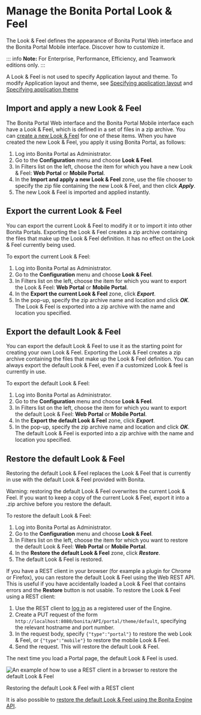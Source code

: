 # Manage the Bonita Portal Look & Feel

The Look & Feel defines the appearance of Bonita Portal Web interface and the Bonita Portal Mobile interface. Discover how to customize it.

::: info
**Note:** For Enterprise, Performance, Efficiency, and Teamwork editions only.
:::

A Look & Feel is not used to specify Application layout and theme. To modify Application layout and theme, see [Specifying application layout](applications.md) and [Specifying application theme](applications.md)

## Import and apply a new Look & Feel

The Bonita Portal Web interface and the Bonita Portal Mobile interface each have a Look & Feel, which is defined in a set of files in a zip archive.
You can [create a new Look & Feel](creating-a-new-look-feel.md) for one of these items. When you have created the new Look & Feel, you apply it using Bonita Portal, as follows:

1. Log into Bonita Portal as Administrator.
2. Go to the **Configuration** menu and choose **Look & Feel**.
3. In Filters list on the left, choose the item for which you have a new Look & Feel: **Web Portal** or **Mobile Portal**.
4. In the **Import and apply a new Look & Feel** zone, use the file chooser to specify the zip file containing the new Look & Feel, and then click **_Apply_**.
5. The new Look & Feel is imported and applied instantly.

## Export the current Look & Feel

You can export the current Look & Feel to modify it or to import it into other Bonita Portals.
Exporting the Look & Feel creates a zip archive containing the files that make up the Look & Feel definition.
It has no effect on the Look & Feel currently being used.

To export the current Look & Feel:

1. Log into Bonita Portal as Administrator.
2. Go to the **Configuration** menu and choose **Look & Feel**.
3. In Filters list on the left, choose the item for which you want to export the Look & Feel: **Web Portal** or **Mobile Portal**.
4. In the **Export the current Look & Feel** zone, click **_Export_**.
5. In the pop-up, specify the zip archive name and location and click **_OK_**. The Look & Feel is exported into a zip archive with the name and location you specified.

## Export the default Look & Feel

You can export the default Look & Feel to use it as the starting point for creating your own Look & Feel. Exporting the Look & Feel creates a zip archive containing the files that make up the Look & Feel definition.
You can always export the default Look & Feel, even if a customized Look & feel is currently in use.

To export the default Look & Feel:

1. Log into Bonita Portal as Administrator.
2. Go to the **Configuration** menu and choose **Look & Feel**.
3. In Filters list on the left, choose the item for which you want to export the default Look & Feel: **Web Portal** or **Mobile Portal**.
4. In the **Export the default Look & Feel** zone, click **_Export_**.
5. In the pop-up, specify the zip archive name and location and click **_OK_**. The default Look & Feel is exported into a zip archive with the name and location you specified.

## Restore the default Look & Feel

Restoring the default Look & Feel replaces the Look & Feel that is currently in use with the default Look & Feel provided with Bonita.

Warning: restoring the default Look & Feel overwrites the current Look & Feel. If you want to keep a copy of the current Look & Feel, export it into a .zip archive before you restore the default.

To restore the default Look & Feel:

1. Log into Bonita Portal as Administrator.
2. Go to the **Configuration** menu and choose **Look & Feel**.
3. In Filters list on the left, choose the item for which you want to restore the default Look & Feel: **Web Portal** or **Mobile Portal**.
4. In the **Restore the default Look & Feel** zone, click **_Restore_**.
5. The default Look & Feel is restored.

If you have a REST client in your browser (for example a plugin for Chrome or Firefox), you can restore the default Look & Feel using the Web REST API.
This is useful if you have accidentally loaded a Look & Feel that contains errors and the **Restore** button is not usable. To restore the Look & Feel using a REST client:

1. Use the REST client to [log in](rest-api-overview.md) as a registered user of the Engine.
2. Create a PUT request of the form `http://localhost:8080/bonita/API/portal/theme/default`, specifying the relevant hostname and port number.
3. In the request body, specify `{"type":"portal"}` to restore the web Look & Feel, or
`{"type":"mobile"}` to restore the mobile Look & Feel.
4. Send the request. This will restore the default Look & Feel.

The next time you load a Portal page, the default Look & Feel is used.

![An example of how to use a REST client in a browser to restore the default Look & Feel](images/images-6_0/restoreThemeAPI.png)

Restoring the default Look & Feel with a REST client

It is also possible to [restore the default Look & Feel using the Bonita Engine API](restore-default-look-feel.md).
